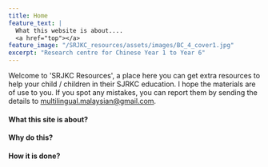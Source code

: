```yaml
---
title: Home
feature_text: |
  What this website is about....
  <a href="top"></a>
feature_image: "/SRJKC_resources/assets/images/BC_4_cover1.jpg"
excerpt: "Research centre for Chinese Year 1 to Year 6"
---
```


Welcome to 'SRJKC Resources', a place here you can get extra resources to help your child / children in their SJRKC education. I hope the materials are of use to you. If you spot any mistakes, you can report them by sending the details to multilingual.malaysian@gmail.com.


#### What this site is about?

#### Why do this?

#### How it is done?


